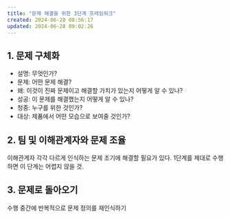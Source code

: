 ```yaml
---
title: "문제 해결을 위한 3단계 프레임워크"
created: 2024-06-28 08:56:17
updated: 2024-06-28 09:02:26
---
```

## 1. 문제 구체화
- 설명: 무엇인가?
- 문제: 어떤 문제 해결?
- 왜: 이것이 진짜 문제이고 해결할 가치가 있는지 어떻게 알 수 있나?
- 성공: 이 문제를 해결했는지 어떻게 알 수 있나?
- 청중: 누구를 위한 것인가?
- 대상: 제품에서 어떤 모습으로 보여줄 것인가?
## 2. 팀 및 이해관계자와 문제 조율
이해관계자 각각 다르게 인식하는 문제 조기에 해결할 필요가 있다. 1단계를 제대로 수행하면 이 단계는 어렵지 않을 것.
## 3. 문제로 돌아오기
수행 중간에 반복적으로 문제 정의를 재인식하기